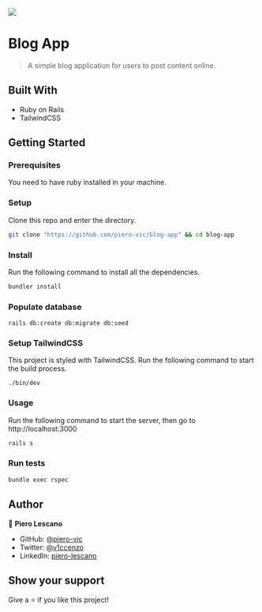 ![](https://img.shields.io/badge/Microverse-blueviolet)

# Blog App

> A simple blog application for users to post content online.

## Built With

- Ruby on Rails
- TailwindCSS

## Getting Started

### Prerequisites

You need to have ruby installed in your machine.

### Setup

Clone this repo and enter the directory.

```sh
git clone "https://github.com/piero-vic/blog-app" && cd blog-app
```

### Install

Run the following command to install all the dependencies.

```sh
bundler install
```

### Populate database

```
rails db:create db:migrate db:seed
```

### Setup TailwindCSS

This project is styled with TailwindCSS. Run the following command to start the
build process.

```
./bin/dev
```

### Usage

Run the following command to start the server, then go to http://localhost:3000

```sh
rails s
```

### Run tests

```sh
bundle exec rspec
```

## Author

👤 **Piero Lescano**

- GitHub: [@piero-vic](https://github.com/piero-vic)
- Twitter: [@v1ccenzo](https://twitter.com/v1ccenzo)
- LinkedIn: [piero-lescano](https://linkedin.com/in/piero-lescano)

## Show your support

Give a ⭐️ if you like this project!
